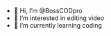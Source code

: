 - 👋 Hi, I’m @BossCODpro
- 👀 I’m interested in editing video
- 🌱 I’m currently learning coding

<!---
BossCODpro/BossCODpro is a ✨ special ✨ repository because its `README.md` (this file) appears on your GitHub profile.
You can click the Preview link to take a look at your changes.
--->
